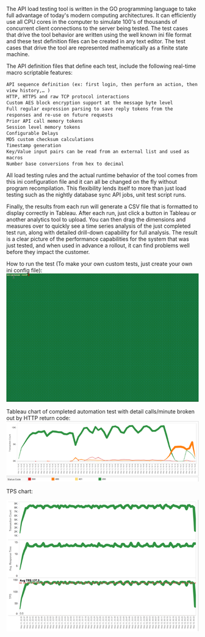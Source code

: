 The API load testing tool is written in the GO programming language to take full advantage of today's modern computing architectures. It can efficiently use all CPU cores in the computer to simulate 100's of thousands of concurrent client connections to the server being tested. The test cases that drive the tool behavior are written using the well known ini file format and these test definition files can be created in any text editor. The test cases that drive the tool are represented mathematically as a finite state machine.

 
The API definition files that define each test, include the following real-time macro scriptable features:

``` 
API sequence definition (ex: first login, then perform an action, then view history,… )
HTTP, HTTPS and raw TCP protocol interactions
Custom AES block encryption support at the message byte level
Full regular expression parsing to save reply tokens from the responses and re-use on future requests
Prior API call memory tokens
Session level memory tokens
Configurable Delays
MD5 custom checksum calculations
Timestamp generation
Key/Value input pairs can be read from an external list and used as macros
Number base conversions from hex to decimal
```
 
All load testing rules and the actual runtime behavior of the tool comes from this ini configuration file and it can all be changed on the fly without program recompilation. This flexibility lends itself to more than just load testing such as the nightly database sync API jobs, unit test script runs.
 
Finally, the results from each run will generate a CSV file that is formatted to display correctly in Tableau. After each run, just click a button in Tableau or another analytics tool to upload. You can then drag the dimensions and measures over to quickly see a time series analysis of the just completed test run, along with detailed drill-down capability for full analysis. The result is a clear picture of the performance capabilities for the system that was just tested, and when used in advance a rollout, it can find problems well before they impact the customer.

How to run the test (To make your own custom tests, just create your own ini config file):
![Example3](https://github.com/adt-automation/goRunner/blob/master/img/goRunnerCommandLine.gif?raw=true)

Tableau chart of completed automation test with detail calls/minute broken out by HTTP return code: 
![Example3](https://github.com/adt-automation/goRunner/blob/master/img/imageLoadTestMix.png?raw=true)



TPS chart:

![Example4](https://github.com/adt-automation/goRunner/blob/master/img/imageLoadtestTPS.png?raw=true)
